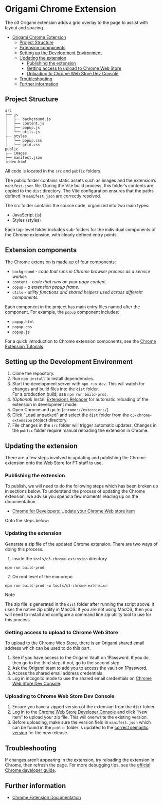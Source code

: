 # Origami Chrome Extension

The o3 Origami extension adds a grid overlay to the page to assist with layout and spacing.

- [Origami Chrome Extension](#origami-chrome-extension)
  - [Project Structure](#project-structure)
  - [Extension components](#extension-components)
  - [Setting up the Development Environment](#setting-up-the-development-environment)
  - [Updating the extension](#updating-the-extension)
    - [Publishing the extension](#publishing-the-extension)
    - [Getting access to upload to Chrome Web Store](#getting-access-to-upload-to-chrome-web-store)
    - [Uploading to Chrome Web Store Dev Console](#uploading-to-chrome-web-store-dev-console)
  - [Troubleshooting](#troubleshooting)
  - [Further information](#further-information)

## Project Structure

```tree
src
├── js
│   ├── background.js
│   ├── content.js
│   ├── popup.js
│   └── utils.js
├── styles
│   └── popup.css
|   └── grid.css
public
├── images
├── manifest.json
index.html
```

All code is located in the `src` and `public` folders.

The public folder contains static assets such as images and the extension’s `manifest.json` file. During the Vite build process, this folder’s contents are copied to the `dist` directory. The Vite configuration ensures that the paths defined in `manifest.json` are correctly resolved.

The src folder contains the source code, organized into two main types:

- JavaScript (js)
- Styles (styles)

Each top-level folder includes sub-folders for the individual components of the Chrome extension, with clearly defined entry points.

## Extension components

The Chrome extension is made up of four components:

- `background` - _code that runs in Chrome browser process as a service worker._
- `content` - _code that runs on your page content._
- `popup` - _a extension popup frame._
- `utils` - _utility functions and shared helpers used across different components._

Each component in the project has main entry files named after the component. For example, the `popup` component includes:

- `popup.html`
- `popup.css`
- `popup.js`

For a quick introduction to Chrome extension components, see the [Chrome Extension Tutorials](https://developer.chrome.com/docs/extensions/get-started/tutorial/hello-world)

## Setting up the Development Environment

1. Clone the repository.
2. Run `npm install` to install dependencies.
3. Start the development server with `npm run dev`. This will watch for changes and build files into the `dist` folder.
   <br />For a production build, use `npm run build-prod`.
4. _(Optional)_ Install [Extensions Reloader](https://chrome.google.com/webstore/detail/extensions-reloader/fimgfedafeadlieiabdeeaodndnlbhid) for automatic reloading of the extension in development mode.
5. Open Chrome and go to (`chrome://extensions/`).
6. Click "Load unpacked" and select the `dist` folder from the `o3-chrome-extension` project directory.
7. File changes in the `src` folder will trigger automatic updates. Changes in the `public` folder require manual reloading the extension in Chrome.

## Updating the extension

There are a few steps involved in updating and publishing the Chrome extension onto the Web Store for FT staff to use.

### Publishing the extension

To publish, we will need to do the following steps which has been broken up in sections below. To understand the process of updating the Chrome extension, we advise you spend a few moments reading up on the documentation.

- [Chrome for Developers: Update your Chrome Web store item](https://developer.chrome.com/docs/webstore/update)

Onto the steps below:

### Updating the extension

Generate a zip file of the updated Chrome extension. There are two ways of doing this process.

1. Inside the `tools/o3-chrome-extension` directory

```shell
npm run build-prod
```

2. On root level of the monorepo

```shell
npm run build-prod -w tools/o3-chrome-extension
```

> [!NOTE]
> The zip file is generated in the `dist` folder after running the script above. It uses the native zip utility in MacOS. If you are not using MacOS, then you will need to install and configure a command line zip utility tool to use for this process.

### Getting access to upload to Chrome Web Store

To upload to the Chrome Web Store, there is an Origami shared email address which can be used to do this part.

1. See if you have access to the Origami Vault on 1Password. If you do, then go to the third step, if not, go to the second step.
2. Ask the Origami team to add you to access the vault on 1Password.
3. Access the shared email address credentials.
4. Log in incognito mode to use the shared email credentials on [Chrome Web Store Dev Console](https://chrome.google.com/webstore/devconsole).

### Uploading to Chrome Web Store Dev Console

1. Ensure you have a zipped version of the extension from the `dist` folder.
2. Log in to the [Chrome Web Store Developer Console](https://chrome.google.com/webstore/devconsole) and click “New item” to upload your zip file. This will overwrite the existing version.
3. Before uploading, make sure the version field in `manifest.json` which can be found in the `public` folder is updated to the [correct semantic version](https://semver.org/) for the new release.

## Troubleshooting

If changes aren’t appearing in the extension, try reloading the extension in Chrome, then refresh the page.
For more debugging tips, see the [official Chrome developer guide](https://developer.chrome.com/docs/extensions/get-started/tutorial/debug).

## Further information

- [Chrome Extension Documentation](https://developer.chrome.com/docs/extensions/get-started)
